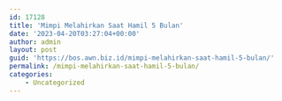 ```yaml
---
id: 17128
title: 'Mimpi Melahirkan Saat Hamil 5 Bulan'
date: '2023-04-20T03:27:04+00:00'
author: admin
layout: post
guid: 'https://bos.awn.biz.id/mimpi-melahirkan-saat-hamil-5-bulan/'
permalink: /mimpi-melahirkan-saat-hamil-5-bulan/
categories:
    - Uncategorized
---
```


